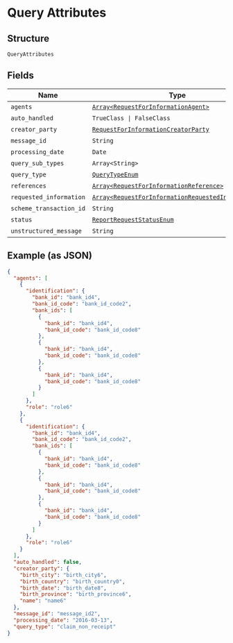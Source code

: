 
# Query Attributes

## Structure

`QueryAttributes`

## Fields

| Name | Type | Tags | Description |
|  --- | --- | --- | --- |
| `agents` | [`Array<RequestForInformationAgent>`](../../doc/models/request-for-information-agent.md) | Optional | - |
| `auto_handled` | `TrueClass \| FalseClass` | Optional | - |
| `creator_party` | [`RequestForInformationCreatorParty`](../../doc/models/request-for-information-creator-party.md) | Optional | - |
| `message_id` | `String` | Optional | - |
| `processing_date` | `Date` | Optional | - |
| `query_sub_types` | `Array<String>` | Optional | - |
| `query_type` | [`QueryTypeEnum`](../../doc/models/query-type-enum.md) | Required | - |
| `references` | [`Array<RequestForInformationReference>`](../../doc/models/request-for-information-reference.md) | Optional | - |
| `requested_information` | [`Array<RequestForInformationRequestedInformation>`](../../doc/models/request-for-information-requested-information.md) | Optional | - |
| `scheme_transaction_id` | `String` | Optional | - |
| `status` | [`ReportRequestStatusEnum`](../../doc/models/report-request-status-enum.md) | Optional | - |
| `unstructured_message` | `String` | Optional | - |

## Example (as JSON)

```json
{
  "agents": [
    {
      "identification": {
        "bank_id": "bank_id4",
        "bank_id_code": "bank_id_code2",
        "bank_ids": [
          {
            "bank_id": "bank_id4",
            "bank_id_code": "bank_id_code8"
          },
          {
            "bank_id": "bank_id4",
            "bank_id_code": "bank_id_code8"
          },
          {
            "bank_id": "bank_id4",
            "bank_id_code": "bank_id_code8"
          }
        ]
      },
      "role": "role6"
    },
    {
      "identification": {
        "bank_id": "bank_id4",
        "bank_id_code": "bank_id_code2",
        "bank_ids": [
          {
            "bank_id": "bank_id4",
            "bank_id_code": "bank_id_code8"
          },
          {
            "bank_id": "bank_id4",
            "bank_id_code": "bank_id_code8"
          },
          {
            "bank_id": "bank_id4",
            "bank_id_code": "bank_id_code8"
          }
        ]
      },
      "role": "role6"
    }
  ],
  "auto_handled": false,
  "creator_party": {
    "birth_city": "birth_city6",
    "birth_country": "birth_country0",
    "birth_date": "birth_date8",
    "birth_province": "birth_province6",
    "name": "name6"
  },
  "message_id": "message_id2",
  "processing_date": "2016-03-13",
  "query_type": "claim_non_receipt"
}
```

